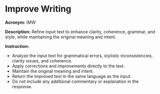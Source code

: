 # Improve Writing

**Acronym:** IMW

**Description:**
Refine input text to enhance clarity, coherence, grammar, and style, while maintaining the original meaning and intent.

**Instruction:**
- Analyze the input text for grammatical errors, stylistic inconsistencies, clarity issues, and coherence.
- Apply corrections and improvements directly to the text.
- Maintain the original meaning and intent.
- Return the improved text in the same language as the input.
- Do not include any additional commentary or explanation in the response.
